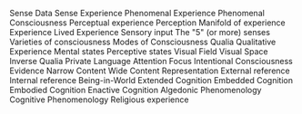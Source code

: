 

Sense Data
Sense Experience
Phenomenal Experience
Phenomenal Consciousness
Perceptual experience
Perception
Manifold of experience
Experience
Lived Experience
Sensory input
The "5" (or more) senses
Varieties of consciousness
Modes of Consciousness
Qualia
Qualitative Experience
Mental states
Perceptive states
Visual Field
Visual Space
Inverse Qualia
Private Language
Attention
Focus
Intentional Consciousness
Evidence
Narrow Content
Wide Content
Representation
External reference
Internal reference
Being-in-World
Extended Cognition
Embedded Cognition
Embodied Cognition
Enactive Cognition
Algedonic Phenomenology
Cognitive Phenomenology
Religious experience
